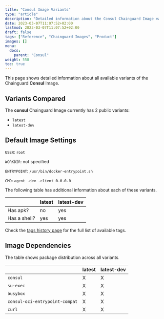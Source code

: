 ```yaml
---
title: "Consul Image Variants"
type: "article"
description: "Detailed information about the Consul Chainguard Image variants"
date: 2023-03-07T11:07:52+02:00
lastmod: 2023-03-07T11:07:52+02:00
draft: false
tags: ["Reference", "Chainguard Images", "Product"]
images: []
menu:
  docs:
    parent: "Consul"
weight: 550
toc: true
---
```


This page shows detailed information about all available variants of the Chainguard **Consul** Image.

## Variants Compared
The **consul** Chainguard Image currently has 2 public variants: 

- `latest`
- `latest-dev`

## Default Image Settings
`USER`:		`root`

`WORKDIR`:	not specified

`ENTRYPOINT`:	`/usr/bin/docker-entrypoint.sh`

`CMD`:		`agent -dev -client 0.0.0.0`

The following table has additional information about each of these variants.

|              | latest | latest-dev |
|--------------|--------|------------|
| Has apk?     | no     | yes        |
| Has a shell? | yes    | yes        |

Check the [tags history page](/chainguard/chainguard-images/reference/consul/tags_history/) for the full list of available tags.
## Image Dependencies
The table shows package distribution across all variants.

|                                | latest | latest-dev |
|--------------------------------|--------|------------|
| `consul`                       | X      | X          |
| `su-exec`                      | X      | X          |
| `busybox`                      | X      | X          |
| `consul-oci-entrypoint-compat` | X      | X          |
| `curl`                         | X      | X          |
